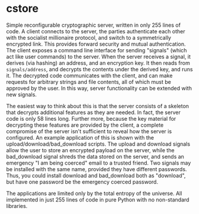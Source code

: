 # cstore

Simple reconfigurable cryptographic server, written in only 255 lines of code.
A client connects to the server, the parties authenticate each other with the socialist millionaire protocol, and switch to a symmetrically encrypted link.
This provides forward security and mutual authentication.
The client exposes a command line interface for sending "signals" (which act like user commands) to the server.
When the server receives a signal, it derives (via hashing) an address, and an encryption key.
It then reads from `signals/address`, and decrypts the contents under the derived key, and runs it.
The decrypted code communicates with the client, and can make requests for arbitrary strings and file contents, all of which must be approved by the user.
In this way, server functionality can be extended with new signals.

The easiest way to think about this is that the server consists of a skeleton that decrypts additional features as they are needed.
In fact, the server code is only 58 lines long.
Further more, because the key material for decrypting these features are provided by the client, a complete compromise of the server isn't sufficient to reveal how the server is configured.
An example application of this is shown with the upload/download/bad\_download scripts.
The upload and download signals allow the user to store an encrypted payload on the server, while the bad\_download signal shreds the data stored on the server, and sends an emergency "I am being coerced" email to a trusted friend.
Two signals may be installed with the same name, provided they have different passwords.
Thus, you could install download and bad\_download both as "download", but have one password be the emergency coerced password.

The applications are limited only by the total entropy of the universe.
All implemented in just 255 lines of code in pure Python with no non-standard libraries.
